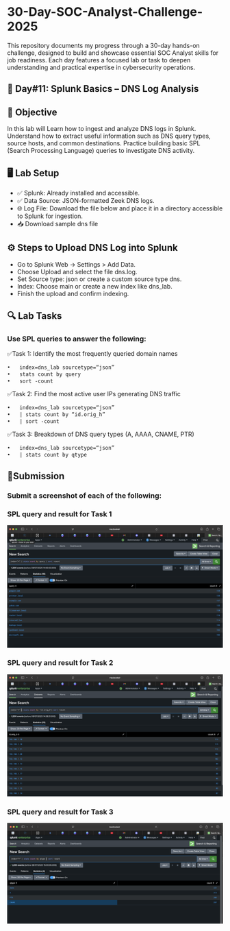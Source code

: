 # 30-Day-SOC-Analyst-Challenge-2025
This repository documents my progress through a 30-day hands-on challenge, designed to build and showcase essential SOC Analyst skills for job readiness. Each day features a focused lab or task to deepen understanding and practical expertise in cybersecurity operations.

## 🚀 Day#11: Splunk Basics – DNS Log Analysis

## 🎯 Objective
In this lab will Learn how to ingest and analyze DNS logs in Splunk.
Understand how to extract useful information such as DNS query types, source hosts, and common destinations.
Practice building basic SPL (Search Processing Language) queries to investigate DNS activity.


## 🖥️ Lab Setup
- ✅ Splunk: Already installed and accessible.
- ✅ Data Source: JSON-formatted Zeek DNS logs.
- 🌐 Log File: Download the file below and place it in a directory accessible to Splunk for ingestion.
- 📥 Download sample dns file

## ⚙️ Steps to Upload DNS Log into Splunk
- Go to Splunk Web → Settings > Add Data.
- Choose Upload and select the file dns.log.
- Set Source type: json or create a custom source type dns.
- Index: Choose main or create a new index like dns_lab.
- Finish the upload and confirm indexing.


## 🔍 Lab Tasks

### Use SPL queries to answer the following:

✅Task 1: Identify the most frequently queried domain names

	•	index=dns_lab sourcetype=“json”
	•	stats count by query
	•	sort -count


✅Task 2: Find the most active user IPs generating DNS traffic

	•	index=dns_lab sourcetype=“json”
	•	| stats count by “id.orig_h”
	•	| sort -count


✅Task 3: Breakdown of DNS query types (A, AAAA, CNAME, PTR)

	•	index=dns_lab sourcetype=“json”
	•	| stats count by qtype



## 📸Submission

### Submit a screenshot of each of the following:

### SPL query and result for Task 1
![image alt](https://github.com/sachinpatil-soc/30-Day-SOC-Analyst-Challenge-2025/blob/07d5e554958a0cbf7925be19d81e828b4223dedf/Images/SPL_Query-task-1.png)


### SPL query and result for Task 2
![image alt](https://github.com/sachinpatil-soc/30-Day-SOC-Analyst-Challenge-2025/blob/07d5e554958a0cbf7925be19d81e828b4223dedf/Images/SPL-Query-task-2.png)


### SPL query and result for Task 3
![image alt](https://github.com/sachinpatil-soc/30-Day-SOC-Analyst-Challenge-2025/blob/07d5e554958a0cbf7925be19d81e828b4223dedf/Images/SPL-Query-task-3.png)
